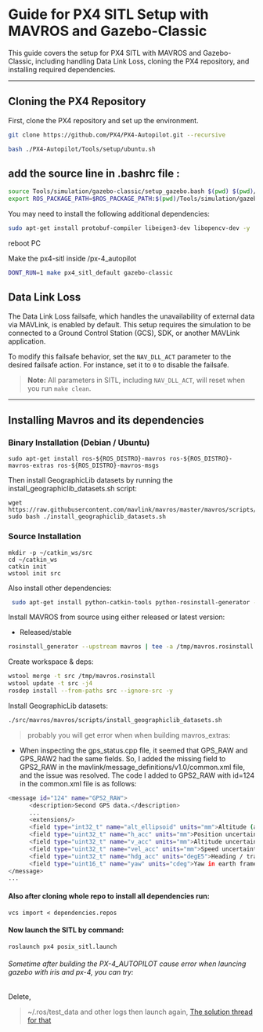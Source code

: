 # Guide for PX4 SITL Setup with MAVROS and Gazebo-Classic

This guide covers the setup for PX4 SITL with MAVROS and Gazebo-Classic, including handling Data Link Loss, cloning the PX4 repository, and installing required dependencies.

---

## Cloning the PX4 Repository

First, clone the PX4 repository and set up the environment.

```bash
git clone https://github.com/PX4/PX4-Autopilot.git --recursive

```
```bash
bash ./PX4-Autopilot/Tools/setup/ubuntu.sh
```


## add the source line in .bashrc file :
```bash
source Tools/simulation/gazebo-classic/setup_gazebo.bash $(pwd) $(pwd)/build/px4_sitl_default
export ROS_PACKAGE_PATH=$ROS_PACKAGE_PATH:$(pwd)/Tools/simulation/gazebo-classic/sitl_gazebo-classic
```

You may need to install the following additional dependencies:

```bash
sudo apt-get install protobuf-compiler libeigen3-dev libopencv-dev -y
```

reboot PC

Make the px4-sitl inside /px-4_autopilot

```bash
DONT_RUN=1 make px4_sitl_default gazebo-classic
```


## Data Link Loss

The Data Link Loss failsafe, which handles the unavailability of external data via MAVLink, is enabled by default. This setup requires the simulation to be connected to a Ground Control Station (GCS), SDK, or another MAVLink application. 

To modify this failsafe behavior, set the `NAV_DLL_ACT` parameter to the desired failsafe action. For instance, set it to `0` to disable the failsafe.

> **Note:** All parameters in SITL, including `NAV_DLL_ACT`, will reset when you run `make clean`.

---

## Installing Mavros and its dependencies

### Binary Installation (Debian / Ubuntu)
```
sudo apt-get install ros-${ROS_DISTRO}-mavros ros-${ROS_DISTRO}-mavros-extras ros-${ROS_DISTRO}-mavros-msgs
```
Then install GeographicLib datasets by running the install_geographiclib_datasets.sh script:
```
wget https://raw.githubusercontent.com/mavlink/mavros/master/mavros/scripts/install_geographiclib_datasets.sh
sudo bash ./install_geographiclib_datasets.sh
```
### Source Installation
```
mkdir -p ~/catkin_ws/src
cd ~/catkin_ws
catkin init
wstool init src
```
Also install other dependencies:
```bash
 sudo apt-get install python-catkin-tools python-rosinstall-generator -y
```

Install MAVROS from source using either released or latest version:
- Released/stable
```bash
rosinstall_generator --upstream mavros | tee -a /tmp/mavros.rosinstall
```

Create workspace & deps:

```bash
wstool merge -t src /tmp/mavros.rosinstall
wstool update -t src -j4
rosdep install --from-paths src --ignore-src -y
```
Install GeographicLib datasets:

```bash
./src/mavros/mavros/scripts/install_geographiclib_datasets.sh
```
> probably you will get error when when building mavros_extras:
- When inspecting the gps_status.cpp file, it seemed that GPS_RAW and GPS_RAW2 had the same fields.
So, I added the missing field to GPS2_RAW in the mavlink/message_definitions/v1.0/common.xml file, and the issue was resolved.
The code I added to GPS2_RAW with id=124 in the common.xml file is as follows: 
```bash
<message id="124" name="GPS2_RAW">
      <description>Second GPS data.</description>
      ...
      <extensions/>
      <field type="int32_t" name="alt_ellipsoid" units="mm">Altitude (above WGS84, EGM96 ellipsoid). Positive for up.</field>
      <field type="uint32_t" name="h_acc" units="mm">Position uncertainty.</field>
      <field type="uint32_t" name="v_acc" units="mm">Altitude uncertainty.</field>
      <field type="uint32_t" name="vel_acc" units="mm">Speed uncertainty.</field>
      <field type="uint32_t" name="hdg_acc" units="degE5">Heading / track uncertainty</field>
      <field type="uint16_t" name="yaw" units="cdeg">Yaw in earth frame from north. Use 0 if this GPS does not provide yaw. Use 65535 if this GPS is configured to provide yaw and is currently unable to provide it. Use 36000 for north.</field>
</message>
...
```


#### Also after cloning whole repo to install all dependencies run:

```
vcs import < dependencies.repos
```
#### Now launch the SITL by command:
```
roslaunch px4 posix_sitl.launch
```
###### Sometime after building the PX-4_AUTOPILOT cause error when launcing gazebo with iris and px-4, you can try:

Delete,
> ~/.ros/test_data  and other logs
then launch again, [The solution thread for that](https://github.com/PX4/PX4-Autopilot/issues/21837) 
